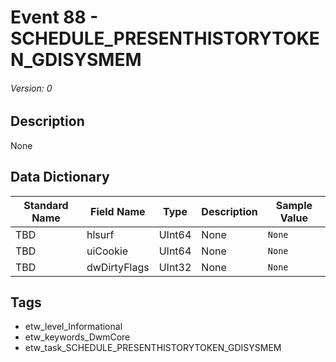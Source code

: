 # Event 88 - SCHEDULE_PRESENTHISTORYTOKEN_GDISYSMEM
###### Version: 0

## Description
None

## Data Dictionary
|Standard Name|Field Name|Type|Description|Sample Value|
|---|---|---|---|---|
|TBD|hlsurf|UInt64|None|`None`|
|TBD|uiCookie|UInt64|None|`None`|
|TBD|dwDirtyFlags|UInt32|None|`None`|

## Tags
* etw_level_Informational
* etw_keywords_DwmCore
* etw_task_SCHEDULE_PRESENTHISTORYTOKEN_GDISYSMEM